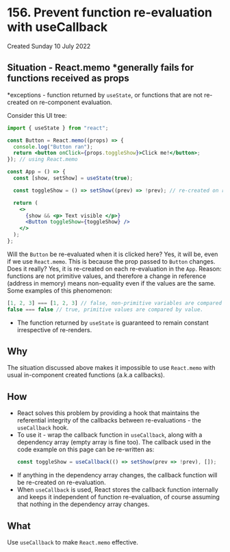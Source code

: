 # 156. Prevent function re-evaluation with useCallback
Created Sunday 10 July 2022

## Situation - React.memo \*generally fails for functions received as props
\*exceptions - function returned by `useState`, or functions that are not re-created on re-component evaluation.

Consider this UI tree:
```jsx
import { useState } from "react";

const Button = React.memo((props) => {
  console.log("Button ran");
  return <button onClick={props.toggleShow}>Click me!</button>;
}); // using React.memo

const App = () => {
  const [show, setShow] = useState(true);

  const toggleShow = () => setShow((prev) => !prev); // re-created on re-evaluation

  return (
    <>
      {show && <p> Text visible </p>}
      <Button toggleShow={toggleShow} />
    </>
  );
};
```

Will the `Button` be re-evaluated when it is clicked here? Yes, it will be, even if we use `React.memo`. This is because the prop passed to `Button` changes. Does it really? Yes, it is re-created on each re-evaluation in the `App`. Reason: functions are not primitive values, and therefore a change in reference (address in memory) means non-equality even if the values are the same. Some examples of this phenomenon:
```js
[1, 2, 3] === [1, 2, 3] // false, non-primitive variables are compared by address, in addition to value.
false === false // true, primitive values are compared by value.
```
- The function returned by `useState` is guaranteed to remain constant irrespective of re-renders.


## Why
The situation discussed above makes it impossible to use `React.memo` with usual in-component created functions (a.k.a callbacks).


## How
- React solves this problem by providing a hook that maintains the referential integrity of the callbacks between re-evaluations - the `useCallback` hook.
- To use it - wrap the callback function in `useCallback`, along with a dependency array (empty array is fine too). The callback used in the code example on this page can be re-written as:
	```jsx
	const toggleShow = useCallback(() => setShow(prev => !prev), []);
	```
- If anything in the dependency array changes, the callback function will be re-created on re-evaluation.
- When `useCallback` is used, React stores the callback function internally and keeps it independent of function re-evaluation, of course assuming that nothing in the dependency array changes.


## What
Use `useCallback` to make `React.memo` effective.